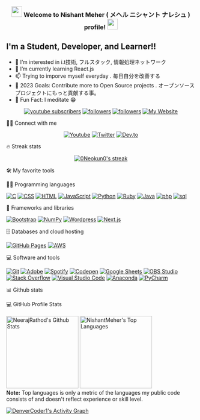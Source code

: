 <h3 align="center">
<img src="https://media.giphy.com/media/hvRJCLFzcasrR4ia7z/giphy.gif" width="28">
Welcome to Nishant Meher ( メヘル ニシャント ナレシュ ) profile! <img src="https://media.giphy.com/media/hvRJCLFzcasrR4ia7z/giphy.gif" width="28">
</h3>

## I'm a Student, Developer, and Learner!!

- 👀 I’m interested in i.t技術, フルスタック, 情報処理ネットワーク
- 🌱 I’m currently learning React.js 
- 📫 Trying to imporve myself everyday . 毎日自分を改善する
- 🥅 2023 Goals: Contribute more to Open Source projects . オープンソースプロジェクトにもっと貢献する事。
- 💞️ Fun Fact: I meditate 😁

<!-- Badges template - https://github.com/badges/shields -->
<p align="center">
  <a href="https://www.youtube.com/channel/UCylHyLSu3fsYbD_wrScnvHw?sub_confirmation=1">
    <img alt="youtube subscribers" title="Subscribe to my YouTube channel" src="https://img.shields.io/youtube/channel/subscribers/UC_CvPIwiEn0_Dis86sqOCag?color=%23E05D44&label=SUBSCRIBE&logo=youtube&style=for-the-badge&labelColor=CE4630" /></a>  
  <a href="https://twitter.com/396466477dab4a8">
    <img alt="followers" title="Follow me on Twitter" src="https://img.shields.io/twitter/follow/NeerajR76494084?color=55960c&labelColor=488207&label=Follow&logo=twitter&logoColor=white&style=for-the-badge"/></a>
  <a href="https://github.com/0Neokun0">
    <img alt="followers" title="Follow me on Github" src="https://img.shields.io/github/followers/0Neokun0?color=236ad3&labelColor=1155ba&style=for-the-badge&logo=github&label=Follow"/></a>
  <a href="https://upcolor.weblike.jp/portfolio-1/">
    <img alt="My Website" title="My Website" src="https://img.shields.io/website?label=WEBISTE&style=for-the-badge&up_color=yellow&up_message=VISIT&url=https%3A%2F%2F0Neokun0.github.io%2F"/></a> 
</p>

🙋‍♂️ Connect with me

<!-- Badges template - https://github.com/badges/shields -->
<p align="center">
  <a href="https://www.youtube.com/channel/UCylHyLSu3fsYbD_wrScnvHw"><img alt="Youtube" title="Youtube" src="https://img.shields.io/badge/-YouTube-red?style=for-the-badge&logo=youtube&logoColor=white"/></a>
  <a href="https://twitter.com/396466477dab4a8"><img alt="Twitter" title="Twitter" src="https://img.shields.io/badge/-Twitter-1DA1F2?style=for-the-badge&logo=twitter&logoColor=white"/></a>
  <a href="https://www.linkedin.com/in/nishant-meher-2a2288137/"><img alt="Dev.to" title="DenverCoder1 Dev.to" src="https://img.shields.io/badge/LinkedIn-0077B5?style=for-the-badge&logo=linkedin&logoColor=white"></a>
</p>

🔥 Streak stats

<!-- GitHub Readme Streak Stats - https://github.com/DenverCoder1/github-readme-streak-stats -->
<p align="center">
  <a href="https://github.com/0Neokun0/github-readme-streak-stats">
    <img title="? Get streak stats for your profile at git.io/streak-stats" alt="0Neokun0's streak" src="https://github-readme-streak-stats.herokuapp.com?user=0Neokun0&theme=monokai-metallian&hide_border=true"/>
  </a>
</p>

🛠️ My favorite tools

👨‍💻 Programming languages

<p>
    <a href="#"><img alt="C" src="https://img.shields.io/badge/C%20-%232370ED.svg?logo=c&logoColor=white"></a>
    <a href="#"><img alt="CSS" src="https://img.shields.io/badge/CSS%20-%231572B6.svg?logo=css3&logoColor=white"></a>
    <a href="#"><img alt="HTML" src="https://img.shields.io/badge/HTML%20-%23E34F26.svg?logo=html5&logoColor=white"></a>
    <a href="#"><img alt="JavaScript" src="https://img.shields.io/badge/JavaScript%20-%23F7DF1E.svg?logo=javascript&logoColor=black"></a>
    <a href="#"><img alt="Python" src="https://img.shields.io/badge/Python%20-%2314354C.svg?logo=python&logoColor=white"></a>
    <a href="#"><img alt="Ruby" src="https://img.shields.io/badge/Ruby%20-%2314354C.svg?logo=ruby&logoColor=red"></a>
    <a href="#"><img alt="Java" src="https://img.shields.io/badge/Java%20-%2314354C.svg?logo=java&logoColor=orange"></a>
    <a href="#"><img alt="php" src="https://img.shields.io/badge/php%20-%2314354C.svg?logo=php&logoColor=blue"></a>
    <a href="#"><img alt="sql" src="https://img.shields.io/badge/mySQL%20-%2314354C.svg?logo=mysql&logoColor=blue"></a>
</p>

🧰 Frameworks and libraries

<p>
    <a href="#"><img alt="Bootstrap" src="https://img.shields.io/badge/Bootstarp-21759B?logo=bootstrap&logoColor=white"></a>
    <a href="#"><img alt="NumPy" src="https://img.shields.io/badge/Numpy%20-%23013243.svg?logo=numpy&logoColor=white"></a>
    <!-- <a href="#"><img alt="Pandas" src="https://img.shields.io/badge/Pandas%20-%23150458.svg?logo=pandas&logoColor=white"></a> -->
    <!-- <a href="#"><img alt="SymPy" src="https://img.shields.io/badge/Sympy%20-%233B5526.svg?logo=sympy&logoColor=white"></a> -->
    <!-- <a href="#"><img alt="TensorFlow" src="https://img.shields.io/badge/TensorFlow%20-%23FF6F00.svg?logo=TensorFlow&logoColor=white"></a> -->
    <a href="#"><img alt="Wordpress" src="https://img.shields.io/badge/Wordpress-21759B?logo=wordpress&logoColor=white"></a>
    <a href="#"><img alt="Next.js" src="https://img.shields.io/badge/next.js-reactlibrary-lightgrey"></a>
    
</p>

🗄️  Databases and cloud hosting

<p>
    <a href="#"><img alt="GitHub Pages" src="https://img.shields.io/badge/GitHub%20Pages-%23327FC7.svg?logo=github&logoColor=white"></a>
    <a href="#"><img alt="AWS" src="https://img.shields.io/badge/AWS%20-%23010101.svg?logo=aws&logoColor=white"></a>
    <!-- <a href="#"><img alt="Oracle" src ="https://img.shields.io/badge/Oracle%20-%23F00000.svg?logo=oracle&logoColor=white"></a> -->
</p>

💻 Software and tools

<p>
    <a href="#"><img alt="Git" src="https://img.shields.io/badge/Git%20-%23F05033.svg?logo=git&logoColor=white"></a>
    <a href="#"><img alt="Adobe" src="https://img.shields.io/badge/Adobe%20-%23FF0000.svg?logo=adobe&logoColor=white"></a>
    <!-- <a href="#"><img alt="Photoshop" src="https://img.shields.io/badge/Photoshop%20-%23FF0000.svg?logo=adobe%20photoshop&logoColor=white"></a> -->
    <!-- <a href="#"><img alt="Android" src="https://img.shields.io/badge/Android-3DDC84?logo=android&logoColor=white"></a> -->
    <a href="#"><img alt="Spotify" src="https://img.shields.io/badge/Spotify-0078d7.svg?logo=spotify&logoColor=white"></a>
    <a href="#"><img alt="Codepen" src="https://img.shields.io/badge/Codepen-000000.svg?logo=codepen&logoColor=white"></a>
    <a href="#"><img alt="Google Sheets" src="https://img.shields.io/badge/Google%20Sheets%20-%2334A853.svg?logo=google%20sheets&logoColor=white"></a>
    <a href="#"><img alt="OBS Studio" src="https://img.shields.io/badge/-OBS%20Studio-302E31?logo=obs-studio&logoColor=white"></a>
    <a href="#"><img alt="Stack Overflow" src="https://img.shields.io/badge/-Stack%20Overflow-FE7A16?logo=stack-overflow&logoColor=white"></a>
    <a href="#"><img alt="Visual Studio Code" src="https://img.shields.io/badge/Visual%20Studio%20Code-0078d7.svg?logo=visual-studio-code&logoColor=white"></a>
    <a href="#"><img alt="Anaconda" src="https://img.shields.io/badge/Anaconda-0078d7.svg?logo=anaconda&logoColor=white"></a>
    <a href="#"><img alt="PyCharm" src="https://img.shields.io/badge/PyCharm-0078d7.svg?logo=pycharm&logoColor=white"></a>
</p>

📊 Github stats

<!-- https://github.com/0Neokun0/github-readme-stats -->
 
  <summary>💻 GitHub Profile Stats</summary>
  <br/>
    <a href="https://github.com/0Neokun0/github-readme-stats"><img alt="NeerajRathod's Github Stats" src="https://github-readme-stats.vercel.app/api?username=0Neokun0&show_icons=true&theme=tokyonight" height="192px"/></a>
  <a href="https://github.com/0Neokun0/github-readme-stats"><img alt="NishantMeher's Top Languages" src="https://github-readme-stats.vercel.app/api/top-langs/?username=0Neokun0&layout=compact" height="192px"/></a>
  <br/>
  <b>Note:</b> Top languages is only a metric of the languages my public code consists of and doesn't reflect experience or skill level.


<!-- https://github.com/0Neokun0/github-readme-activity-graph -->
<a href="https://github.com/0Neokun0/github-readme-activity-graph"><img alt="DenverCoder1's Activity Graph" src="https://blooming-savannah-50472.herokuapp.com/graph?username=0Neokun0&theme=react-dark&hide_border=true" /></a>
